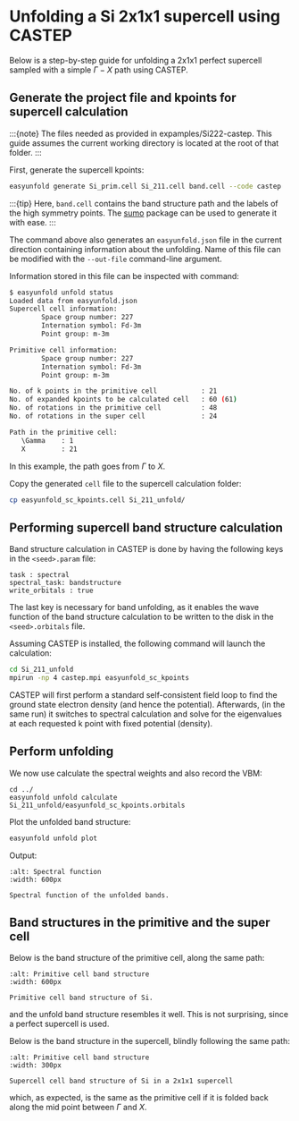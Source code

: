 # Unfolding a Si 2x1x1 supercell using CASTEP

Below is a step-by-step guide for unfolding a 2x1x1 perfect supercell sampled with a simple $\Gamma - X$ path using CASTEP.

## Generate the project file and kpoints for supercell calculation

:::{note} 
The files needed as provided in expamples/Si222-castep. This guide assumes the current
working directory is located at the root of that folder.
:::

First, generate the supercell kpoints:

```bash
easyunfold generate Si_prim.cell Si_211.cell band.cell --code castep
```

:::{tip}
Here, `band.cell` contains the band structure path and the labels of the high symmetry points. The [sumo](https://github.com/SMTG-UCL/sumo) package can be used to generate it with ease.
:::

The command above also generates an  `easyunfold.json` file in the current direction containing information about the unfolding.
Name of this file can be modified with the `--out-file` command-line argument.

Information stored in this file can be inspected with command:

```bash
$ easyunfold unfold status
Loaded data from easyunfold.json
Supercell cell information:
        Space group number: 227
        Internation symbol: Fd-3m
        Point group: m-3m

Primitive cell information:
        Space group number: 227
        Internation symbol: Fd-3m
        Point group: m-3m

No. of k points in the primitive cell           : 21
No. of expanded kpoints to be calculated cell   : 60 (61)
No. of rotations in the primitive cell          : 48
No. of rotations in the super cell              : 24

Path in the primitive cell:
   \Gamma    : 1    
   X         : 21   
```

In this example, the path goes from $\Gamma$ to $X$.

Copy the generated `cell` file to the supercell calculation folder:

```bash
cp easyunfold_sc_kpoints.cell Si_211_unfold/
```


## Performing supercell band structure calculation

Band structure calculation in CASTEP is done by having the following keys in the `<seed>.param` file:

```
task : spectral
spectral_task: bandstructure
write_orbitals : true
```

The last key is necessary for band unfolding, as it enables the wave function of the band structure calculation to be written to the disk in the `<seed>.orbitals` file.

Assuming CASTEP is installed, the following command will launch the calculation:

```bash
cd Si_211_unfold
mpirun -np 4 castep.mpi easyunfold_sc_kpoints 
```

CASTEP will first perform a standard self-consistent field loop to find the ground state electron density (and hence the potential).
Afterwards, (in the same run) it switches to spectral calculation and solve for the eigenvalues at each requested k point with fixed potential (density).


## Perform unfolding

We now use calculate the spectral weights and also record the VBM:

```
cd ../
easyunfold unfold calculate Si_211_unfold/easyunfold_sc_kpoints.orbitals
```

Plot the unfolded band structure:

```bash
easyunfold unfold plot
```


Output:

```{figure} ../../examples/Si-castep/unfold.png
:alt: Spectral function
:width: 600px

Spectral function of the unfolded bands.
```


## Band structures in the primitive and the super cell

Below is the band structure of the primitive cell, along the same path:

```{figure} ../../examples/Si-castep/Si_band/band.png
:alt: Primitive cell band structure
:width: 600px

Primitive cell band structure of Si.
```

and the unfold band structure resembles it well.
This is not surprising, since a perfect supercell is used.

Below is the band structure in the supercell, blindly following the same path:

```{figure} ../../examples/Si-castep/Si_211_band/band.png
:alt: Primitive cell band structure
:width: 300px

Supercell cell band structure of Si in a 2x1x1 supercell
```

which, as expected, is the same as the primitive cell if it is folded back along the mid point between $\Gamma$ and $X$.